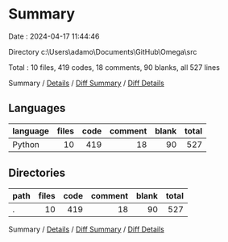 # Summary

Date : 2024-04-17 11:44:46

Directory c:\\Users\\adamo\\Documents\\GitHub\\Omega\\src

Total : 10 files,  419 codes, 18 comments, 90 blanks, all 527 lines

Summary / [Details](details.md) / [Diff Summary](diff.md) / [Diff Details](diff-details.md)

## Languages
| language | files | code | comment | blank | total |
| :--- | ---: | ---: | ---: | ---: | ---: |
| Python | 10 | 419 | 18 | 90 | 527 |

## Directories
| path | files | code | comment | blank | total |
| :--- | ---: | ---: | ---: | ---: | ---: |
| . | 10 | 419 | 18 | 90 | 527 |

Summary / [Details](details.md) / [Diff Summary](diff.md) / [Diff Details](diff-details.md)